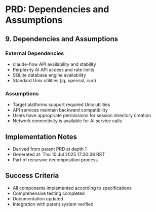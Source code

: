 # PRD: Dependencies and Assumptions

## 9. Dependencies and Assumptions

### External Dependencies
- claude-flow API availability and stability
- Perplexity AI API access and rate limits
- SQLite database engine availability
- Standard Unix utilities (jq, openssl, curl)

### Assumptions
- Target platforms support required Unix utilities
- API services maintain backward compatibility
- Users have appropriate permissions for session directory creation
- Network connectivity is available for AI service calls


## Implementation Notes
- Derived from parent PRD at depth 1
- Generated at: Thu 10 Jul 2025 17:30:38 BST
- Part of recursive decomposition process

## Success Criteria
- All components implemented according to specifications
- Comprehensive testing completed
- Documentation updated
- Integration with parent system verified
